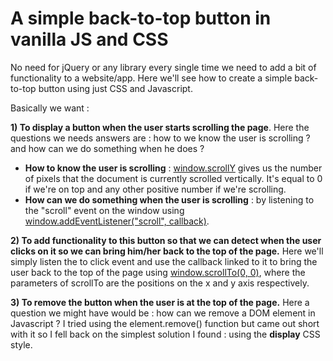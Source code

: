# A simple back-to-top button in vanilla JS and CSS

No need for jQuery or any library every single time we need to add a bit of functionality to a website/app. Here we'll see how to create a simple back-to-top button using just CSS and Javascript.

Basically we want :

**1) To display a button when the user starts scrolling the page**. Here the questions we needs answers are : how to we know the user is scrolling ? and how can we do something when he does ?

- **How to know the user is scrolling** : [window.scrollY](https://developer.mozilla.org/fr/docs/Web/API/Window/scrollY) gives us the number of pixels that the document is currently scrolled vertically. It's equal to 0 if we're on top and any other positive number if we're scrolling.
- **How can we do something when the user is scrolling** : by listening to the "scroll" event on the window using [window.addEventListener("scroll", callback)](https://developer.mozilla.org/fr/docs/Web/Events/scroll).

**2) To add functionality to this button so that we can detect when the user clicks on it so we can bring him/her back to the top of the page.** Here we'll simply listen the to click event and use the callback linked to it to bring the user back to the top of the page using [window.scrollTo(0, 0)](https://developer.mozilla.org/fr/docs/Web/API/Window/scrollTo), where the parameters of scrollTo are the positions on the x and y axis respectively.

**3) To remove the button when the user is at the top of the page.** Here a question we might have would be : how can we remove a DOM element in Javascript ? I tried using the element.remove() function but came out short with it so I fell back on the simplest solution I found : using the **display** CSS style.
